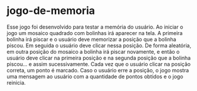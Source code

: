 # jogo-de-memoria
Esse jogo foi desenvolvido para testar a memória do usuário. Ao iniciar o jogo um mosaico quadrado com bolinhas irá aparecer na tela. A primeira bolinha irá piscar e o usuário deve memorizar a posição que a bolinha piscou. Em seguida o usuário deve clicar nessa posição. De forma aleatória, em outra posição do mosaico a bolinha irá piscar novamente, e então o usuário deve clicar na primeira posição e na segunda posição que a bolinha piscou... e assim sucessivamente. Cada vez que o usuário clicar na posição correta, um ponto é marcado. Caso o usuário erre a posição, o jogo mostra uma mensagem ao usuário com a quantidade de pontos obtidos e o jogo reinicia. 
